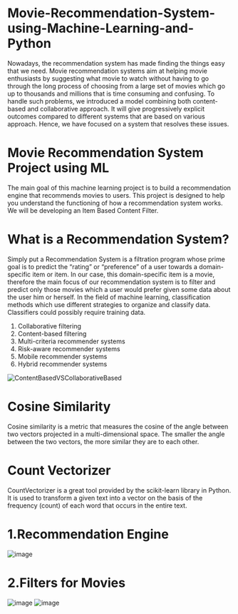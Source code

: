 # Movie-Recommendation-System-using-Machine-Learning-and-Python
Nowadays, the recommendation system has made finding the things easy that we need.
Movie recommendation systems aim at helping movie enthusiasts by suggesting what movie to watch without having to go through the long process of choosing from a large set of movies which go up to thousands and millions that is time consuming and confusing. 
To handle such problems, we introduced a model combining both content-based and collaborative approach. 
It will give progressively explicit outcomes compared to different systems that are based on various approach. 
Hence, we have focused on a system that resolves these issues.
# Movie Recommendation System Project using ML
The main goal of this machine learning project is to build a recommendation engine that recommends movies to users. This project is designed to help you understand the functioning of how a recommendation system works. We will be developing an Item Based Content Filter.
# What is a Recommendation System?
Simply put a Recommendation System is a filtration program whose prime goal is to predict the “rating” or “preference” of a user towards a domain-specific item or item. In our case, this domain-specific item is a movie, therefore the main focus of our recommendation system is to filter and predict only those movies which a user would prefer given some data about the user him or herself.
In the field of machine learning, classification methods which use different strategies to organize and classify data. Classifiers could possibly require training data. 
1. Collaborative filtering 
2. Content-based filtering 
3. Multi-criteria recommender systems 
4. Risk-aware recommender systems 
5. Mobile recommender systems 
6. Hybrid recommender systems

![ContentBasedVSCollaborativeBased](https://user-images.githubusercontent.com/90095647/201942581-07e597c3-b875-43ed-b533-0040188efbc4.jpg)

# Cosine Similarity
Cosine similarity is a metric that measures the cosine of the angle between two vectors projected in a multi-dimensional space. The smaller the angle between the two vectors, the more similar they are to each other.
# Count Vectorizer
CountVectorizer is a great tool provided by the scikit-learn library in Python. It is used to transform a given text into a vector on the basis of the frequency (count) of each word that occurs in the entire text.


# 1.Recommendation Engine
![image](https://user-images.githubusercontent.com/90095647/201939693-6736ebfa-337a-422b-84a7-44592fe780c6.png)

# 2.Filters for Movies
![image](https://user-images.githubusercontent.com/90095647/201940205-388120f4-a171-43e4-8dad-fd393f301de2.png)
![image](https://user-images.githubusercontent.com/90095647/201940379-bc9edd85-cdd8-49c9-9f73-974fbccb82ab.png)

